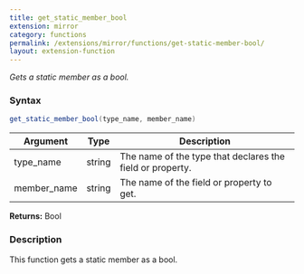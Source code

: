```yaml
---
title: get_static_member_bool
extension: mirror
category: functions
permalink: /extensions/mirror/functions/get-static-member-bool/
layout: extension-function
---
```


_Gets a static member as a bool._

### Syntax ###
```cs
get_static_member_bool(type_name, member_name)
```

| Argument | Type | Description |
| --- | --- | --- |
| type_name | string | The name of the type that declares the field or property. |
| member_name | string | The name of the field or property to get. |

**Returns:** Bool

### Description

This function gets a static member as a bool. 


